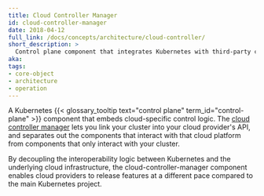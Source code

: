 ```yaml
---
title: Cloud Controller Manager
id: cloud-controller-manager
date: 2018-04-12
full_link: /docs/concepts/architecture/cloud-controller/
short_description: >
  Control plane component that integrates Kubernetes with third-party cloud providers.
aka: 
tags:
- core-object
- architecture
- operation
---
```

A Kubernetes {{< glossary_tooltip text="control plane" term_id="control-plane" >}} component that embeds cloud-specific control 
logic. The [cloud controller manager](/docs/concepts/architecture/cloud-controller/) lets you link your cluster into your cloud
provider's API, and separates out the components that interact with that cloud 
platform from components that only interact with your cluster.

<!--more-->

By decoupling the interoperability logic between Kubernetes and the underlying cloud
infrastructure, the cloud-controller-manager component enables cloud providers to release
features at a different pace compared to the main Kubernetes project.


